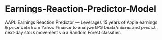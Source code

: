 # Earnings-Reaction-Predictor-Model
AAPL Earnings Reaction Predictor — Leverages 15 years of Apple earnings &amp; price data from Yahoo Finance to analyze EPS beats/misses and predict next‑day stock movement via a Random Forest classifier.
